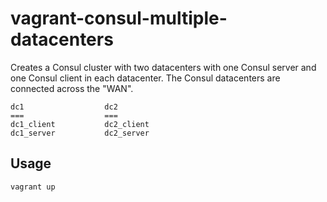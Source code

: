 # vagrant-consul-multiple-datacenters

Creates a Consul cluster with two datacenters with one Consul server and one
Consul client in each datacenter. The Consul datacenters are connected across
the "WAN".

```
dc1                  dc2
===                  ===
dc1_client           dc2_client
dc1_server           dc2_server
```

## Usage

```
vagrant up
```
